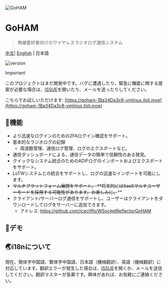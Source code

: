 ![GoHAM](https://socialify.git.ci/icecliffs/GoHAM/image?language=1&name=1&owner=1&pattern=Floating%20Cogs&theme=Light)


# GoHAM

> 無線愛好者向けのワイヤレスラジオログ通信システム

[中文](./README.md)| [English](./README-en.md) | 日本語

![version](https://img.shields.io/github/v/release/IceCliffs/GoHAM?include_prereleases&label=version)

> [!IMPORTANT]
> このプロジェクトはまだ開発中です。バグに遭遇したり、緊急に機能に関する提案が必要な場合は、[ISSUE](https://github.com/icecliffs/GoHAM/issues)を開いたり、メールを送ったりしてください。

こちらでお試しいただけます: [https://goham-1Ba34Da3c8-vmlinux.iloli.moe](https://goham-1Ba34Da3c8-vmlinux.iloli.moe)

## 🔧機能

- より迅速なログインのための2FAログイン確認をサポート。
- 基本的なラジオログの記録
  - 周波数管理、通信ログ管理、ログのエクスポートなど。
- 通信ダッシュボードによる、通信データの簡単で信頼性のある発見。
- クイックなシステム統合のためのADIFログのインポートおよびエクスポートをサポート。
- LoTWシステムとの統合をサポートし、ログの迅速なインポートを可能にします。
- ~~マルチプラットフォーム展開をサポート。 **将来的にはSaaSマルチユーザーモードを採用する可能性があります。お楽しみに。~~**
- クライアント/サーバーログ通信をサポートし、ユーザーはクライアントをダウンロードしてログをサーバーに追加できます。
  - アドレス: https://github.com/icecliffs/WSocketReflectorGoHAM


## 🐴デモ



## 🌏i18nについて

現在、簡体字中国語、繁体字中国語、日本語（機械翻訳）、英語（機械翻訳）に対応しています。翻訳エラーが発生した場合は、[ISSUE](https://github.com/icecliffs/GoHAM/issues)を開くか、メールを送信してください。翻訳マスターが急募です。興味があれば、お気軽にご連絡ください。